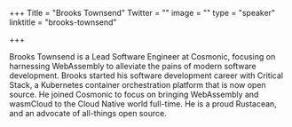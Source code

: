 +++
Title = "Brooks Townsend"
Twitter = ""
image = ""
type = "speaker"
linktitle = "brooks-townsend"

+++

Brooks Townsend is a Lead Software Engineer at Cosmonic, focusing on harnessing WebAssembly to alleviate the pains of modern software development. Brooks started his software development career with Critical Stack, a Kubernetes container orchestration platform that is now open source. He joined Cosmonic to focus on bringing WebAssembly and wasmCloud to the Cloud Native world full-time. He is a proud Rustacean, and an advocate of all-things open source.

